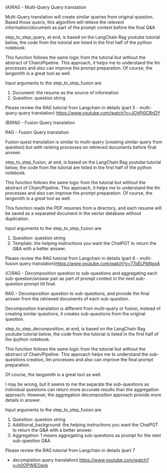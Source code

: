 (A)RAG - Multi-Query Query translation

Multi-Query translation will create similar queries from original question. Based those
queris, this algorithm will retieve the relevent information/document as part of the
prompt context before the final Q&A

step_to_step_query, at end, is based on the LangChain Rag youtube tutorial below, the code from the tutorial are listed in the first half of the python notebook. 


This function follows the same logic from the tutorial but without the abstract of Chain/Pipeline. This approach, it helps me to understand the llm processes and also can improve the prompt preparation.
Of course, the langsmith is a great tool as well. 


Input arguments to the step_to_step_fusion are
1. Document: the resume as the source of information
2. Quesition: question string

Please review the RAG tutorial from Langchain in details (part 5 - multi-query query translation)
https://www.youtube.com/watch?v=JChPi0CRnDY

(B)RAG - Fusion Query translation

RAG - Fusion Query translation

Fusion quest translation is similar to multi-query (creating similar query from question) 
but with ranking processes on retrieved documents before final answer.

step_to_step_fusion, at end, is based on the LangChain Rag youtube tutorial below, the code from the tutorial are listed in the first half of the python notebook. 

This function follows the same logic from the tutorial but without the abstract of Chain/Pipeline. This approach, it helps me to understand the llm processes and also can improve the prompt preparation.
Of course, the langsmith is a great tool as well. 

This function reads the PDF resumes from a directory, and each resume will be saved 
as a separated document in the vector database without duplication. 

Input arguments to the step_to_step_fusion are
1. Quesition: question string
2. Template:  the helping instructions you want the ChatPGT to return the Q&A 
with a better answer.

Please review the RAG tutorial from Langchain in details 
(part 6 - multi-fusion query translation)https://www.youtube.com/watch?v=77qELPbNgxA

(C)RAG - Decomposition question to sub-questions and aggregating each sub-question/answar pair
as part of prompt context in the next sub-question prompt till final.

RAG - Decomposition question to sub-questions, and provide the final answer from the 
retrieved documents of each sub-question.

Decomposition translation is different from multi-query or fusion, instead of 
creating similar questions, it creates sub-questions from the original question. 

step_to_step_decomposition, at end, is based on the LangChain Rag youtube tutorial below, 
the code from the tutorial is listed in the first half of the ipython notebook. 

This function follows the same logic from the tutorial but without the abstract of 
Chain/Pipeline. This approach helps me to understand the sub-questions creation, 
llm processes and also can improve the final prompt preparation. 

Of course, the langsmith is a great tool as well. 

I may be wrong, but it seems to me the separate the sub-questions as individual questions
can return more accurate results than the aggregation approach. 
However, the aggregation decomposition approach provide more details in answer.

Input arguments to the step_to_step_fusion are
1. Quesition: question string
2. Additional_background:  the helping instructions you want the ChatPGT to return the Q&A 
with a better answer.
3. Aggregation: 1 means aggregating sub-questions as prompt for the next sub-question Q&A


Please review the RAG tutorial from Langchain in details (part 7 
- decompistion query translation)
https://www.youtube.com/watch?v=h0OPWlEOank

